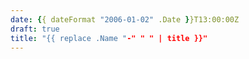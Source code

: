 ```yaml
---
date: {{ dateFormat "2006-01-02" .Date }}T13:00:00Z
draft: true
title: "{{ replace .Name "-" " " | title }}"
---
```

